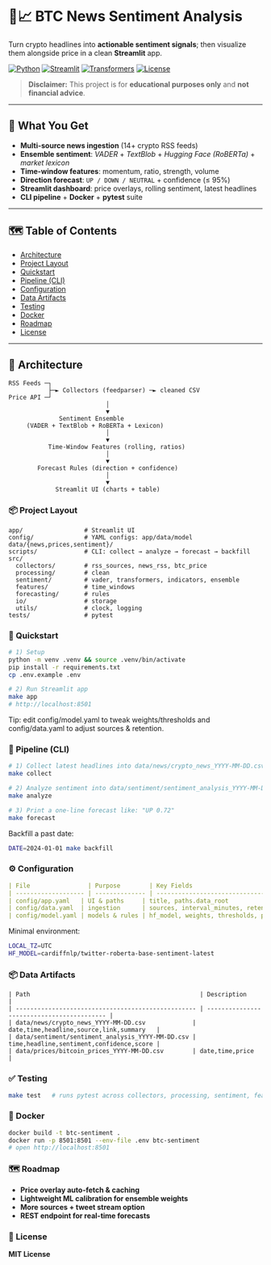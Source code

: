 # 🧠📈 BTC News Sentiment Analysis

Turn crypto headlines into **actionable sentiment signals**; then visualize them alongside price in a clean **Streamlit** app.

<p align="left">
  <a href="https://www.python.org/"><img alt="Python" src="https://img.shields.io/badge/Python-3.10%2B-3776AB?logo=python&logoColor=white"></a>
  <a href="#"><img alt="Streamlit" src="https://img.shields.io/badge/Streamlit-UI-FF4B4B?logo=streamlit&logoColor=white"></a>
  <a href="#"><img alt="Transformers" src="https://img.shields.io/badge/Transformers-RoBERTa-FFD21E?logo=huggingface&logoColor=000"></a>
  <a href="#"><img alt="License" src="https://img.shields.io/badge/License-MIT-2ea44f"></a>
</p>

> **Disclaimer:** This project is for **educational purposes only** and **not financial advice**.

---

## 🔎 What You Get

- **Multi-source news ingestion** (14+ crypto RSS feeds)
- **Ensemble sentiment**: *VADER* + *TextBlob* + *Hugging Face (RoBERTa)* + *market lexicon*
- **Time-window features**: momentum, ratio, strength, volume
- **Direction forecast**: `UP / DOWN / NEUTRAL` + confidence (≤ 95%)
- **Streamlit dashboard**: price overlays, rolling sentiment, latest headlines
- **CLI pipeline** + **Docker** + **pytest** suite

---

## 🗺️ Table of Contents

- [Architecture](#-architecture)
- [Project Layout](#-project-layout)
- [Quickstart](#-quickstart)
- [Pipeline (CLI)](#-pipeline-cli)
- [Configuration](#-configuration)
- [Data Artifacts](#-data-artifacts)
- [Testing](#-testing)
- [Docker](#-docker)
- [Roadmap](#-roadmap)
- [License](#-license)

---

## 🧩 Architecture

```text
RSS Feeds ─┐
           ├─► Collectors (feedparser) ─► cleaned CSV
Price API ─┘
                           │
                           ▼
              Sentiment Ensemble
     (VADER + TextBlob + RoBERTa + Lexicon)
                           │
                           ▼
           Time-Window Features (rolling, ratios)
                           │
                           ▼
        Forecast Rules (direction + confidence)
                           │
                           ▼
             Streamlit UI (charts + table)
```

### 📦 Project Layout

```text
app/                 # Streamlit UI
config/              # YAML configs: app/data/model
data/{news,prices,sentiment}/
scripts/             # CLI: collect → analyze → forecast → backfill
src/
  collectors/        # rss_sources, news_rss, btc_price
  processing/        # clean
  sentiment/         # vader, transformers, indicators, ensemble
  features/          # time_windows
  forecasting/       # rules
  io/                # storage
  utils/             # clock, logging
tests/               # pytest
```

### 🚀 Quickstart

```bash
# 1) Setup
python -m venv .venv && source .venv/bin/activate
pip install -r requirements.txt
cp .env.example .env

# 2) Run Streamlit app
make app
# http://localhost:8501
```
Tip: edit config/model.yaml to tweak weights/thresholds and config/data.yaml to adjust sources & retention.

### 🔗 Pipeline (CLI)

```bash
# 1) Collect latest headlines into data/news/crypto_news_YYYY-MM-DD.csv
make collect

# 2) Analyze sentiment into data/sentiment/sentiment_analysis_YYYY-MM-DD.csv
make analyze

# 3) Print a one-line forecast like: "UP 0.72"
make forecast
```
Backfill a past date:

```bash
DATE=2024-01-01 make backfill
```

### ⚙️ Configuration

```yaml
| File                | Purpose        | Key Fields                                        |
| ------------------- | -------------- | ------------------------------------------------- |
| config/app.yaml   | UI & paths     | title, paths.data_root                        |
| config/data.yaml  | ingestion      | sources, interval_minutes, retention_days   |
| config/model.yaml | models & rules | hf_model, weights, thresholds, prediction |

```
Minimal environment:

```bash
LOCAL_TZ=UTC
HF_MODEL=cardiffnlp/twitter-roberta-base-sentiment-latest
```

### 📦 Data Artifacts

```text
| Path                                               | Description                                |
| -------------------------------------------------- | ------------------------------------------ |
| data/news/crypto_news_YYYY-MM-DD.csv             | date,time,headline,source,link,summary   |
| data/sentiment/sentiment_analysis_YYYY-MM-DD.csv | time,headline,sentiment,confidence,score |
| data/prices/bitcoin_prices_YYYY-MM-DD.csv        | date,time,price                          |
```

### ✅ Testing
```bash
make test   # runs pytest across collectors, processing, sentiment, features, forecasting
```

### 🐳 Docker
```bash
docker build -t btc-sentiment .
docker run -p 8501:8501 --env-file .env btc-sentiment
# open http://localhost:8501
```

### 🗺️ Roadmap
* **Price overlay auto-fetch & caching**
* **Lightweight ML calibration for ensemble weights**
* **More sources + tweet stream option** 
* **REST endpoint for real-time forecasts**

### 📝 License
**MIT License**